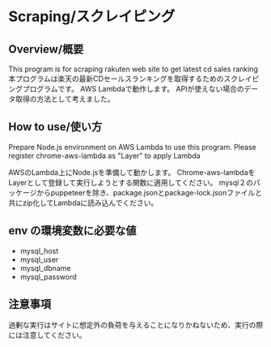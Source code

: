 # Scraping/スクレイピング

## Overview/概要
This program is for scraping rakuten web site to get latest cd sales ranking
本プログラムは楽天の最新CDセールスランキングを取得するためのスクレイピングプログラムです。
AWS Lambdaで動作します。
APIが使えない場合のデータ取得の方法として考えました。

## How to use/使い方
Prepare Node.js environment on AWS Lambda to use this program.
Please register chrome-aws-lambda as "Layer" to apply Lambda

AWSのLambda上にNode.jsを準備して動かします。
Chrome-aws-lambdaをLayerとして登録して実行しようとする関数に適用してください。
mysql２のパッケージからpuppeteerを除き、package.jsonとpackage-lock.jsonファイルと共にzip化してLambdaに読み込んでください。

## env の環境変数に必要な値

- mysql_host
- mysql_user
- mysql_dbname
- mysql_password

## 注意事項
過剰な実行はサイトに想定外の負荷を与えることになりかねないため、実行の際には注意してください。
